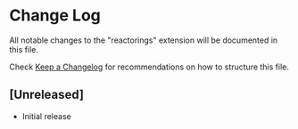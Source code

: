 # Change Log
All notable changes to the "reactorings" extension will be documented in this file.

Check [Keep a Changelog](http://keepachangelog.com/) for recommendations on how to structure this file.

## [Unreleased]
- Initial release